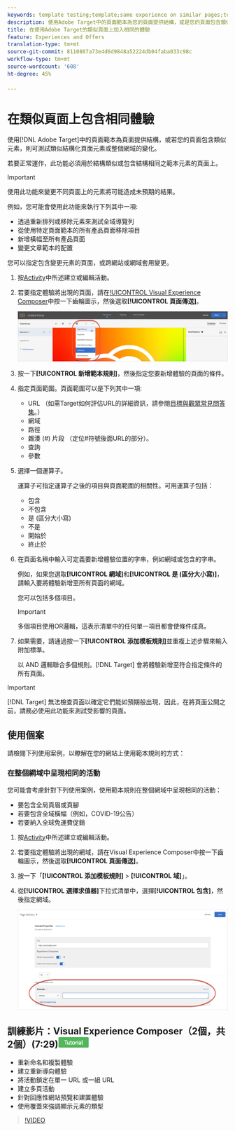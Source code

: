 ```yaml
---
keywords: template testing;template;same experience on similar pages;template test
description: 使用Adobe Target中的頁面範本為您的頁面提供結構，或是您的頁面包含類似元素時，測試類似結構頁面元素的變化。
title: 在使用Adobe Target的類似頁面上加入相同的體驗
feature: Experiences and Offers
translation-type: tm+mt
source-git-commit: 8110807a73e4d6d9848a52224db04faba033c98c
workflow-type: tm+mt
source-wordcount: '608'
ht-degree: 45%

---
```



# 在類似頁面上包含相同體驗

使用[!DNL Adobe Target]中的頁面範本為頁面提供結構，或若您的頁面包含類似元素，則可測試類似結構化頁面元素或整個網域的變化。

若要正常運作，此功能必須用於結構類似或包含結構相同之範本元素的頁面上。

>[!IMPORTANT]
>
>使用此功能來變更不同頁面上的元素將可能造成未預期的結果。

例如，您可能會使用此功能來執行下列其中一項:

* 透過重新排列或移除元素來測試全域導覽列
* 從使用特定頁面範本的所有產品頁面移除項目
* 新增橫幅至所有產品頁面
* 變更文章範本的配置

您可以指定包含變更元素的頁面，或跨網站或網域套用變更。

1. 按[Activity](/help/c-activities/activities.md#concept_D317A95A1AB54674BA7AB65C7985BA03)中所述建立或編輯活動。

1. 若要指定體驗將出現的頁面，請在[!UICONTROL Visual Experience Composer](VEC)中按一下齒輪圖示，然後選取&#x200B;**[!UICONTROL 頁面傳送]**。

   ![齒輪圖示>頁面傳送](/help/c-experiences/c-visual-experience-composer/assets/icon-gear.png)

1. 按一下&#x200B;**[!UICONTROL 新增範本規則]**，然後指定您要新增體驗的頁面的條件。

1. 指定頁面範圍。頁面範圍可以是下列其中一項:

   * URL （如需Target如何評估URL的詳細資訊，請參閱[目標與觀眾常見問答集](/help/c-target/c-troubleshooting-targets-and-audiences/troubleshooting-targets-and-audiences.md)。）
   * 網域
   * 路徑
   * 雜湊 (#) 片段 （定位#符號後面URL的部分）。
   * 查詢
   * 參數

1. 選擇一個運算子。

   運算子可指定運算子之後的項目與頁面範圍的相關性。可用運算子包括：

   * 包含
   * 不包含
   * 是 (區分大小寫)
   * 不是
   * 開始於
   * 終止於

1. 在頁面名稱中輸入可定義要新增體驗位置的字串，例如網域或包含的字串。

   例如，如果您選取&#x200B;**[!UICONTROL 網域]**&#x200B;和&#x200B;**[!UICONTROL 是 (區分大小寫)]**，請輸入要將體驗新增至所有頁面的網域。

   您可以包括多個項目。

   >[!IMPORTANT]
   >
   >多個項目使用OR邏輯，這表示清單中的任何單一項目都會使條件成真。

1. 如果需要，請通過按一下&#x200B;**[!UICONTROL 添加模板規則]**&#x200B;並重複上述步驟來輸入附加標準。

   以 AND 邏輯聯合多個規則。[!DNL Target] 會將體驗新增至符合指定條件的所有頁面。

>[!IMPORTANT]
>
> [!DNL Target] 無法檢查頁面以確定它們能如預期般出現，因此，在將頁面公開之前，請務必使用此功能來測試受影響的頁面。

## 使用個案

請檢閱下列使用案例，以瞭解在您的網站上使用範本規則的方式：

### 在整個網域中呈現相同的活動

您可能會考慮針對下列使用案例，使用範本規則在整個網域中呈現相同的活動：

* 要包含全局頁眉或頁腳
* 若要包含全域橫幅（例如，COVID-19公告）
* 若要納入全球免運費促銷

1. 按[Activity](/help/c-activities/activities.md#concept_D317A95A1AB54674BA7AB65C7985BA03)中所述建立或編輯活動。

1. 若要指定體驗將出現的網域，請在Visual Experience Composer中按一下齒輪圖示，然後選取&#x200B;**[!UICONTROL 頁面傳送]**。

1. 按一下「**[!UICONTROL 添加模板規則]** > **[!UICONTROL 域]**」。

1. 從&#x200B;**[!UICONTROL 選擇求值器]**&#x200B;下拉式清單中，選擇&#x200B;**[!UICONTROL 包含]**，然後指定網域。

   ![網域包含](/help/c-experiences/c-visual-experience-composer/assets/domain-template-rule.png)

## 訓練影片：Visual Experience Composer（2個，共2個）(7:29)![教學課程徽章](/help/assets/tutorial.png)

* 重新命名和複製體驗
* 建立重新導向體驗
* 將活動鎖定在單一 URL 或一組 URL
* 建立多頁活動
* 針對回應性網站預覽和建置體驗
* 使用覆蓋來強調顯示元素的類型

>[!VIDEO](https://video.tv.adobe.com/v/17401)